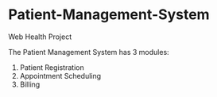 # Patient-Management-System
Web Health Project

The Patient Management System has 3 modules:
1) Patient Registration
2) Appointment Scheduling
3) Billing
